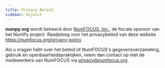 ```yaml
---
title: Privacy Beleid
sidebar: Onjuist
---
```


**numpy.org** wordt beheerd door [NumFOCUS, Inc.](https://numfocus.org), de fiscale sponsor van het NumPy project. Raadpleeg voor het privacybeleid van deze website https://numfocus.org/privacy-policy

Als u vragen hebt over het beleid of NumFOCUS's gegevensverzameling, gebruik en openbaarheidspraktijken, neem dan contact op met de medewerkers van NumFOCUS via privacy@numfocus.org.





 




